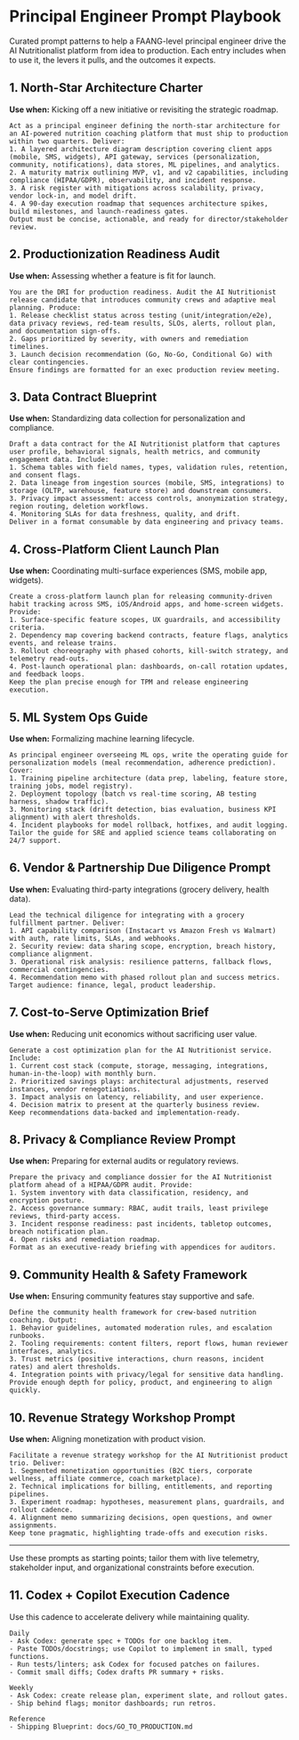 # Principal Engineer Prompt Playbook

Curated prompt patterns to help a FAANG-level principal engineer drive the AI Nutritionalist platform from idea to production. Each entry includes when to use it, the levers it pulls, and the outcomes it expects.

## 1. North-Star Architecture Charter
**Use when:** Kicking off a new initiative or revisiting the strategic roadmap.

```
Act as a principal engineer defining the north-star architecture for an AI-powered nutrition coaching platform that must ship to production within two quarters. Deliver:
1. A layered architecture diagram description covering client apps (mobile, SMS, widgets), API gateway, services (personalization, community, notifications), data stores, ML pipelines, and analytics.
2. A maturity matrix outlining MVP, v1, and v2 capabilities, including compliance (HIPAA/GDPR), observability, and incident response.
3. A risk register with mitigations across scalability, privacy, vendor lock-in, and model drift.
4. A 90-day execution roadmap that sequences architecture spikes, build milestones, and launch-readiness gates.
Output must be concise, actionable, and ready for director/stakeholder review.
```

## 2. Productionization Readiness Audit
**Use when:** Assessing whether a feature is fit for launch.

```
You are the DRI for production readiness. Audit the AI Nutritionist release candidate that introduces community crews and adaptive meal planning. Produce:
1. Release checklist status across testing (unit/integration/e2e), data privacy reviews, red-team results, SLOs, alerts, rollout plan, and documentation sign-offs.
2. Gaps prioritized by severity, with owners and remediation timelines.
3. Launch decision recommendation (Go, No-Go, Conditional Go) with clear contingencies.
Ensure findings are formatted for an exec production review meeting.
```

## 3. Data Contract Blueprint
**Use when:** Standardizing data collection for personalization and compliance.

```
Draft a data contract for the AI Nutritionist platform that captures user profile, behavioral signals, health metrics, and community engagement data. Include:
1. Schema tables with field names, types, validation rules, retention, and consent flags.
2. Data lineage from ingestion sources (mobile, SMS, integrations) to storage (OLTP, warehouse, feature store) and downstream consumers.
3. Privacy impact assessment: access controls, anonymization strategy, region routing, deletion workflows.
4. Monitoring SLAs for data freshness, quality, and drift.
Deliver in a format consumable by data engineering and privacy teams.
```

## 4. Cross-Platform Client Launch Plan
**Use when:** Coordinating multi-surface experiences (SMS, mobile app, widgets).

```
Create a cross-platform launch plan for releasing community-driven habit tracking across SMS, iOS/Android apps, and home-screen widgets. Provide:
1. Surface-specific feature scopes, UX guardrails, and accessibility criteria.
2. Dependency map covering backend contracts, feature flags, analytics events, and release trains.
3. Rollout choreography with phased cohorts, kill-switch strategy, and telemetry read-outs.
4. Post-launch operational plan: dashboards, on-call rotation updates, and feedback loops.
Keep the plan precise enough for TPM and release engineering execution.
```

## 5. ML System Ops Guide
**Use when:** Formalizing machine learning lifecycle.

```
As principal engineer overseeing ML ops, write the operating guide for personalization models (meal recommendation, adherence prediction). Cover:
1. Training pipeline architecture (data prep, labeling, feature store, training jobs, model registry).
2. Deployment topology (batch vs real-time scoring, AB testing harness, shadow traffic).
3. Monitoring stack (drift detection, bias evaluation, business KPI alignment) with alert thresholds.
4. Incident playbooks for model rollback, hotfixes, and audit logging.
Tailor the guide for SRE and applied science teams collaborating on 24/7 support.
```

## 6. Vendor & Partnership Due Diligence Prompt
**Use when:** Evaluating third-party integrations (grocery delivery, health data).

```
Lead the technical diligence for integrating with a grocery fulfillment partner. Deliver:
1. API capability comparison (Instacart vs Amazon Fresh vs Walmart) with auth, rate limits, SLAs, and webhooks.
2. Security review: data sharing scope, encryption, breach history, compliance alignment.
3. Operational risk analysis: resilience patterns, fallback flows, commercial contingencies.
4. Recommendation memo with phased rollout plan and success metrics.
Target audience: finance, legal, product leadership.
```

## 7. Cost-to-Serve Optimization Brief
**Use when:** Reducing unit economics without sacrificing user value.

```
Generate a cost optimization plan for the AI Nutritionist service. Include:
1. Current cost stack (compute, storage, messaging, integrations, human-in-the-loop) with monthly burn.
2. Prioritized savings plays: architectural adjustments, reserved instances, vendor renegotiations.
3. Impact analysis on latency, reliability, and user experience.
4. Decision matrix to present at the quarterly business review.
Keep recommendations data-backed and implementation-ready.
```

## 8. Privacy & Compliance Review Prompt
**Use when:** Preparing for external audits or regulatory reviews.

```
Prepare the privacy and compliance dossier for the AI Nutritionist platform ahead of a HIPAA/GDPR audit. Provide:
1. System inventory with data classification, residency, and encryption posture.
2. Access governance summary: RBAC, audit trails, least privilege reviews, third-party access.
3. Incident response readiness: past incidents, tabletop outcomes, breach notification plan.
4. Open risks and remediation roadmap.
Format as an executive-ready briefing with appendices for auditors.
```

## 9. Community Health & Safety Framework
**Use when:** Ensuring community features stay supportive and safe.

```
Define the community health framework for crew-based nutrition coaching. Output:
1. Behavior guidelines, automated moderation rules, and escalation runbooks.
2. Tooling requirements: content filters, report flows, human reviewer interfaces, analytics.
3. Trust metrics (positive interactions, churn reasons, incident rates) and alert thresholds.
4. Integration points with privacy/legal for sensitive data handling.
Provide enough depth for policy, product, and engineering to align quickly.
```

## 10. Revenue Strategy Workshop Prompt
**Use when:** Aligning monetization with product vision.

```
Facilitate a revenue strategy workshop for the AI Nutritionist product trio. Deliver:
1. Segmented monetization opportunities (B2C tiers, corporate wellness, affiliate commerce, coach marketplace).
2. Technical implications for billing, entitlements, and reporting pipelines.
3. Experiment roadmap: hypotheses, measurement plans, guardrails, and rollout cadence.
4. Alignment memo summarizing decisions, open questions, and owner assignments.
Keep tone pragmatic, highlighting trade-offs and execution risks.
```

---
Use these prompts as starting points; tailor them with live telemetry, stakeholder input, and organizational constraints before execution.

## 11. Codex + Copilot Execution Cadence
Use this cadence to accelerate delivery while maintaining quality.

```
Daily
- Ask Codex: generate spec + TODOs for one backlog item.
- Paste TODOs/docstrings; use Copilot to implement in small, typed functions.
- Run tests/linters; ask Codex for focused patches on failures.
- Commit small diffs; Codex drafts PR summary + risks.

Weekly
- Ask Codex: create release plan, experiment slate, and rollout gates.
- Ship behind flags; monitor dashboards; run retros.

Reference
- Shipping Blueprint: docs/GO_TO_PRODUCTION.md
```
